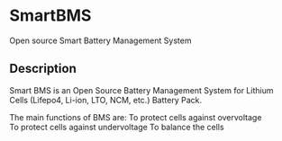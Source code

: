 # SmartBMS
Open source Smart Battery Management System


## Description
Smart BMS is an Open Source Battery Management System for Lithium Cells (Lifepo4, Li-ion, LTO, NCM, etc.) Battery Pack.

The main functions of BMS are:
To protect cells against overvoltage  
To protect cells against undervoltage 
To balance the cells 
